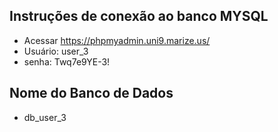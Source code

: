 ## Instruções de conexão ao banco MYSQL

- Acessar https://phpmyadmin.uni9.marize.us/
- Usuário: user_3
- senha: Twq7e9YE-3!

## Nome do Banco de Dados

- db_user_3

